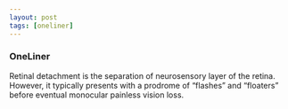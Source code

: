 ```yaml
---
layout: post
tags: [oneliner]
---
```



### OneLiner

Retinal detachment is the separation of neurosensory layer of the retina. However, it typically presents with a prodrome of “flashes” and “floaters” before eventual monocular painless vision loss.
